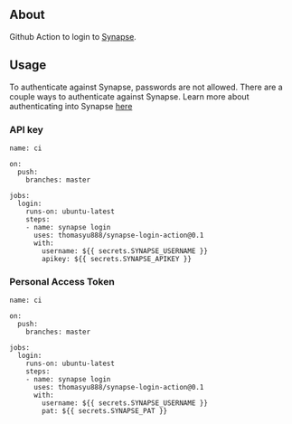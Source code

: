 ## About

Github Action to login to [Synapse](www.synapse.org).


## Usage
To authenticate against Synapse, passwords are not allowed.  There are a couple ways to authenticate against Synapse.  Learn more about authenticating into Synapse [here](https://help.synapse.org/docs/Managing-Your-Account.2055405596.html#ManagingYourAccount-Loggingin)

### API key

```
name: ci

on:
  push:
    branches: master

jobs:
  login:
    runs-on: ubuntu-latest
    steps:
    - name: synapse login
      uses: thomasyu888/synapse-login-action@0.1
      with:
        username: ${{ secrets.SYNAPSE_USERNAME }}
        apikey: ${{ secrets.SYNAPSE_APIKEY }}
```

### Personal Access Token

```
name: ci

on:
  push:
    branches: master

jobs:
  login:
    runs-on: ubuntu-latest
    steps:
    - name: synapse login
      uses: thomasyu888/synapse-login-action@0.1
      with:
        username: ${{ secrets.SYNAPSE_USERNAME }}
        pat: ${{ secrets.SYNAPSE_PAT }}
```
